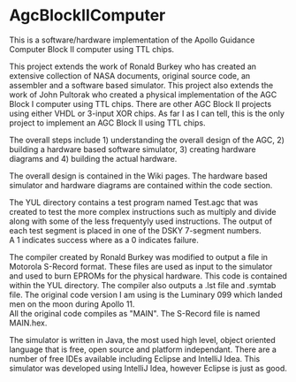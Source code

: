 # AgcBlockIIComputer
This is a software/hardware implementation of the Apollo Guidance Computer Block II computer using TTL chips.

This project extends the work of Ronald Burkey who has created an extensive collection of NASA documents, original source code, 
an assembler and a software based simulator.  This project also extends the work of John Pultorak who created a physical implementation 
of the AGC Block I computer using TTL chips.  There are other AGC Block II projects using either VHDL or 3-input XOR chips.  As far I as 
I can tell, this is the only project to implement an AGC Block II using TTL chips.

The overall steps include 
    1) understanding the overall design of the AGC, 
    2) building a hardware based software simulator, 
    3) creating hardware diagrams and
    4) building the actual hardware.
    
The overall design is contained in the Wiki pages.  The hardware based simulator and hardware diagrams are contained within the code
section.  

The YUL directory contains a test program named Test.agc that was created to test the more complex instructions such as multiply and divide 
along with some of the less frequentyly used instructions.  The output of each test segment is placed in one of the DSKY 7-segment numbers.  
A 1 indicates success where as a 0 indicates failure.  

The compiler created by Ronald Burkey was modified to output a file in Motorola S-Record format.  These files are used as input
to the simulator and used to burn EPROMs for the physical hardware.  This code is contained within the YUL directory.  The compiler also 
outputs a .lst file and .symtab file.  The original code version I am using is the Luminary 099 which landed men on the moon during Apollo 11.  
All the original code compiles as "MAIN".  The S-Record file is named MAIN.hex.  

The simulator is written in Java, the most used high level, object oriented language that is free, open source and platform independant.
There are a number of free IDEs available including Eclipse and IntelliJ Idea.  This simulator was developed using IntelliJ Idea, 
however Eclipse is just as good.  

